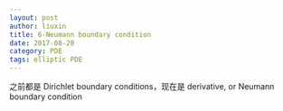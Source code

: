 ```yaml
---
layout: post
author: liuxin
title: 6-Neumann boundary condition
date: 2017-08-20
category: PDE
tags: elliptic PDE
---
```



之前都是 Dirichlet boundary conditions，现在是 derivative, or Neumann boundary condition

